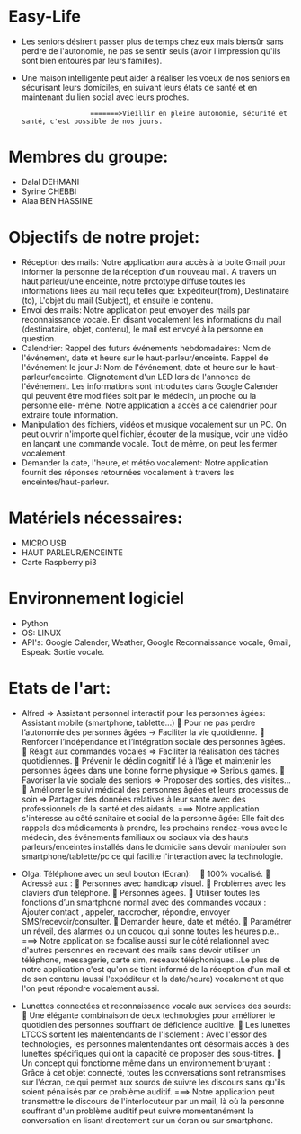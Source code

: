 # Easy-Life
- Les seniors désirent passer plus de temps chez eux mais biensûr sans perdre de l'autonomie, ne pas se sentir seuls (avoir l'impression qu'ils sont bien entourés par leurs familles).
- Une maison intelligente peut aider à réaliser les voeux de nos seniors en sécurisant leurs domiciles, en suivant leurs états de santé et en maintenant du lien social avec leurs proches.

                       =======>Vieillir en pleine autonomie, sécurité et santé, c'est possible de nos jours.

# Membres du groupe:
- Dalal DEHMANI
- Syrine CHEBBI
- Alaa BEN HASSINE

# Objectifs de notre projet:
- Réception des mails:
  Notre application aura accès à la boite Gmail pour informer la personne de la réception d'un nouveau mail. A travers un haut parleur/une   enceinte, notre prototype diffuse toutes les informations liées au mail reçu telles que: Expéditeur(from), Destinataire (to), L'objet du   mail (Subject), et ensuite le contenu.
- Envoi des mails:
  Notre application peut envoyer des mails par reconnaissance vocale. En disant vocalement les informations du mail (destinataire, objet,   contenu), le mail est envoyé à la personne en question.
- Calendrier: 
  Rappel des futurs événements hebdomadaires: Nom de l'événement, date et heure sur le haut-parleur/enceinte.
  Rappel de l'événement le jour J: Nom de l'événement, date et heure sur le haut-parleur/enceinte.
  Clignotement d'un LED lors de l'annonce de l'événement.
  Les informations sont introduites dans Google Calender qui peuvent être modifiées soit par le médecin, un proche ou la personne elle-     même.
  Notre application a accès a ce calendrier pour extraire toute information.
- Manipulation des fichiers, vidéos et musique vocalement sur un PC.
  On peut ouvrir n'importe quel fichier, écouter de la musique, voir une vidéo en lançant une commande vocale.
  Tout de même, on peut les fermer vocalement.
- Demander la date, l'heure, et météo vocalement:
  Notre application fournit des réponses retournées vocalement à travers les enceintes/haut-parleur.

# Matériels nécessaires:
- MICRO USB
- HAUT PARLEUR/ENCEINTE
- Carte Raspberry pi3
# Environnement logiciel
- Python
- OS: LINUX
- API's: Google Calender, Weather, Google Reconnaissance vocale, Gmail, Espeak: Sortie vocale.

# Etats de l'art:
- Alfred => Assistant personnel interactif pour les personnes âgées:
  Assistant mobile (smartphone, tablette…)
    	Pour ne pas perdre l’autonomie des personnes âgées -> Faciliter la vie quotidienne.
    	Renforcer l’indépendance et l’intégration sociale des personnes âgées.
    	Réagit aux commandes vocales => Faciliter la réalisation des tâches quotidiennes.
    	Prévenir le déclin cognitif lié à l’âge et maintenir les personnes âgées dans une bonne forme physique => Serious games.
    	Favoriser la vie sociale des seniors => Proposer des sorties, des visites…
    	Améliorer le suivi médical des personnes âgées et leurs processus de soin => Partager des données relatives à leur santé avec des     professionnels de la santé et des aidants.
 ===> Notre application s'intéresse au côté sanitaire et social de la personne âgée: Elle fait des rappels des médicaments à prendre,         les prochains rendez-vous avec le médecin, des événements familiaux ou sociaux via des hauts parleurs/enceintes installés dans le       domicile sans devoir manipuler son smartphone/tablette/pc ce qui facilite l'interaction avec la technologie.
 
- Olga: Téléphone avec un seul bouton (Ecran):
    	100% vocalisé.
    	Adressé aux : 
    	Personnes avec handicap visuel.
    	Problèmes avec les claviers d’un téléphone.
    	Personnes âgées.
    	Utiliser toutes les fonctions d’un smartphone normal avec des commandes vocaux : Ajouter contact , appeler, raccrocher, répondre,       envoyer SMS/recevoir/consulter.
    	Demander heure, date et météo.
    	Paramétrer un réveil, des alarmes ou un coucou qui sonne toutes les heures p.e..
===> Notre application se focalise aussi sur le côté relationnel avec d'autres personnes en recevant des mails sans devoir utiliser un        téléphone, messagerie, carte sim, réseaux téléphoniques...Le plus de notre application c'est qu'on se tient informé de la réception      d'un mail et de son contenu (aussi l'expéditeur et la date/heure) vocalement et que l'on peut répondre vocalement aussi.

- Lunettes connectées et reconnaissance vocale aux services des sourds:
    	Une élégante combinaison de deux technologies pour améliorer le quotidien des personnes souffrant de déficience auditive.
    	Les lunettes LTCCS sortent les malentendants de l'isolement :
      Avec l'essor des technologies, les personnes malentendantes ont désormais accès à des lunettes spécifiques qui ont la capacité de       proposer des sous-titres. 
    	Un concept qui fonctionne même dans un environnement bruyant :
      Grâce à cet objet connecté, toutes les conversations sont retransmises sur l'écran, ce qui permet aux sourds de suivre les               discours sans qu'ils soient pénalisés par ce problème auditif. 
===> Notre application peut transmettre le discours de l'interlocuteur par un mail, là où la personne souffrant d'un problème auditif        peut suivre momentanément la conversation en lisant directement sur un écran ou sur smartphone.




